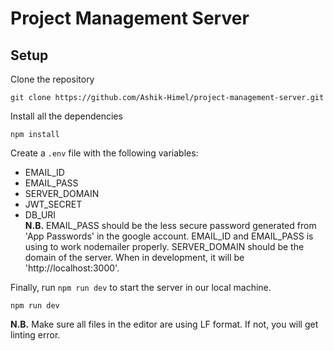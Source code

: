 # Project Management Server

## Setup

Clone the repository <br />

```
git clone https://github.com/Ashik-Himel/project-management-server.git
```

Install all the dependencies <br />

```
npm install
```

Create a `.env` file with the following variables:

- EMAIL_ID
- EMAIL_PASS
- SERVER_DOMAIN
- JWT_SECRET
- DB_URI
  <br />
  **N.B.** EMAIL_PASS should be the less secure password generated from 'App Passwords' in the google account. EMAIL_ID and EMAIL_PASS is using to work nodemailer properly. SERVER_DOMAIN should be the domain of the server. When in development, it will be 'http://localhost:3000'.

Finally, run `npm run dev` to start the server in our local machine.

```
npm run dev
```

**N.B.** Make sure all files in the editor are using LF format. If not, you will get linting error.
